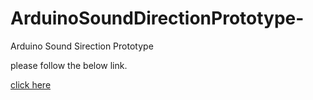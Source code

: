 # ArduinoSoundDirectionPrototype-
Arduino Sound Sirection Prototype
<p> please follow the below link. </p>
<a href="https://www.tinkercad.com/things/iRcCkutGarI-arduino-sound-direction-prototype/editel?sharecode=UvUiTny73wAd6a-WR-2DLnCz92etsK6tllOJ-hWKP6U">  click here </a>
